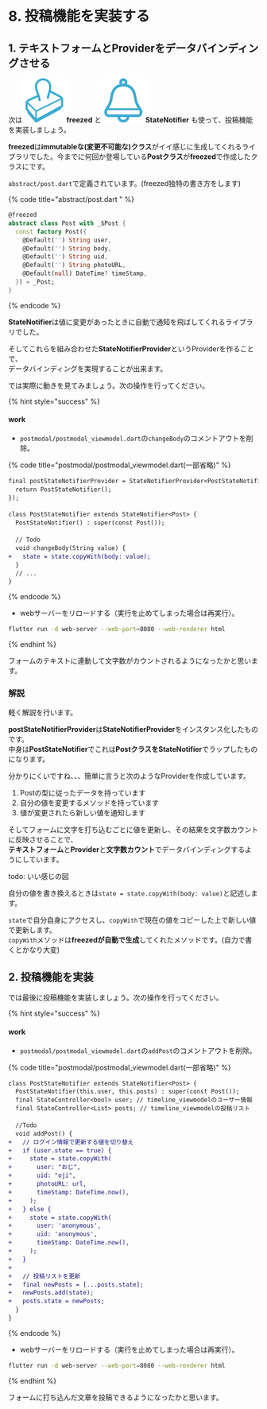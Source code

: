 # 8. 投稿機能を実装する

## 1. テキストフォームとProviderをデータバインディングさせる

次は![](<.gitbook/assets/freezed (1).png>)**freezed** と![](<.gitbook/assets/statenotifier (1).png>)**StateNotifier** も使って、投稿機能を実装しましょう。

**freezed**は**immutableな(変更不可能な)クラス**がイイ感じに生成してくれるライブラリでした。今までに何回か登場している**Postクラス**が**freezed**で作成したクラスにです。

`abstract/post.dart`で定義されています。(freezed独特の書き方をします)

{% code title="abstract/post.dart " %}
```dart
@freezed
abstract class Post with _$Post {
  const factory Post({
    @Default('') String user,
    @Default('') String body,
    @Default('') String uid,
    @Default('') String photoURL,
    @Default(null) DateTime? timeStamp,
  }) = _Post;
}
```
{% endcode %}

**StateNotifier**は値に変更があったときに自動で通知を飛ばしてくれるライブラリでした。

そしてこれらを組み合わせた**StateNotifierProvider**というProviderを作ることで、\
データバインディングを実現することが出来ます。

では実際に動きを見てみましょう。次の操作を行ってください。

{% hint style="success" %}
#### work

* `postmodal/postmodal_viewmodel.dart`の`changeBody`のコメントアウトを削除。

{% code title="postmodal/postmodal_viewmodel.dart(一部省略)" %}
```diff
final postStateNotifierProvider = StateNotifierProvider<PostStateNotifier>((ref) {
  return PostStateNotifier();
});

class PostStateNotifier extends StateNotifier<Post> {
  PostStateNotifier() : super(const Post());

  // Todo
  void changeBody(String value) {
+   state = state.copyWith(body: value);
  }
  // ...
}
```
{% endcode %}

* webサーバーをリロードする（実行を止めてしまった場合は再実行）。

```bash
flutter run -d web-server --web-port=8080 --web-renderer html
```
{% endhint %}

フォームのテキストに連動して文字数がカウントされるようになったかと思います。

### 解説

軽く解説を行います。

**postStateNotifierProvider**は**StateNotifierProvider**をインスタンス化したものです。\
中身は**PostStateNotifier**でこれは**PostクラスをStateNotifier**でラップしたものになります。

分かりにくいですね、、、簡単に言うと次のようなProviderを作成しています。

1. Postの型に従ったデータを持っています
2. 自分の値を変更するメソッドを持っています
3. 値が変更されたら新しい値を通知します

そしてフォームに文字を打ち込むごとに値を更新し、その結果を文字数カウントに反映させることで、\
**テキストフォーム**と**Provider**と**文字数カウント**でデータバインディングするようにしています。

todo: いい感じの図

自分の値を書き換えるときは`state = state.copyWith(body: value)`と記述します。

`state`で自分自身にアクセスし、`copyWith`で現在の値をコピーした上で新しい値で更新します。\
`copyWith`メソッドは**freezedが自動で生成**してくれたメソッドです。(自力で書くとかなり大変)

## 2. 投稿機能を実装

では最後に投稿機能を実装しましょう。次の操作を行ってください。

{% hint style="success" %}
#### work

* `postmodal/postmodal_viewmodel.dart`の`addPost`のコメントアウトを削除。

{% code title="postmodal/postmodal_viewmodel.dart(一部省略)" %}
```diff
class PostStateNotifier extends StateNotifier<Post> {
  PostStateNotifier(this.user, this.posts) : super(const Post());
  final StateController<bool> user; // timeline_viewmodelのユーザー情報
  final StateController<List> posts; // timeline_viewmodelの投稿リスト
  
  //Todo
  void addPost() {
+   // ログイン情報で更新する値を切り替え
+   if (user.state == true) {
+     state = state.copyWith(
+       user: "おじ",
+       uid: "oji",
+       photoURL: url,
+       timeStamp: DateTime.now(),
+     );
+   } else {
+     state = state.copyWith(
+       user: 'anonymous',
+       uid: 'anonymous',
+       timeStamp: DateTime.now(),
+     );
+   }
+   
+   // 投稿リストを更新
+   final newPosts = [...posts.state];
+   newPosts.add(state);
+   posts.state = newPosts;
  }
}
```
{% endcode %}

* webサーバーをリロードする（実行を止めてしまった場合は再実行）。

```bash
flutter run -d web-server --web-port=8080 --web-renderer html
```
{% endhint %}

フォームに打ち込んだ文章を投稿できるようになったかと思います。
